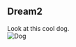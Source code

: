 ## Dream2  
Look at this cool dog.  
![Dog](https://www.askideas.com/wp-content/uploads/2016/11/Funny-Dog-Face-During-Selfie.jpg)
